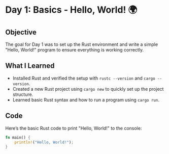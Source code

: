 # Day 1: Basics - Hello, World! 🌍

## Objective
The goal for Day 1 was to set up the Rust environment and write a simple "Hello, World!" program to ensure everything is working correctly.

## What I Learned
- Installed Rust and verified the setup with `rustc --version` and `cargo --version`.
- Created a new Rust project using `cargo new` to quickly set up the project structure.
- Learned basic Rust syntax and how to run a program using `cargo run`.

## Code
Here’s the basic Rust code to print "Hello, World!" to the console:

```rust
fn main() {
    println!("Hello, World!");
}